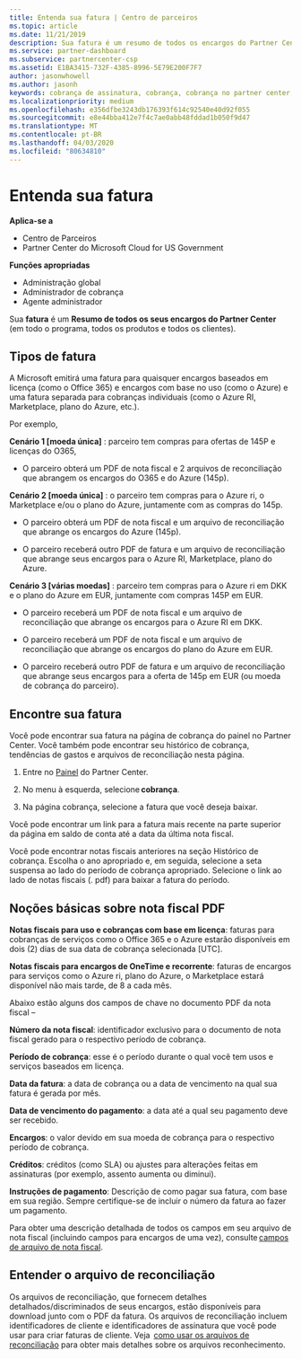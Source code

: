 ```yaml
---
title: Entenda sua fatura | Centro de parceiros
ms.topic: article
ms.date: 11/21/2019
description: Sua fatura é um resumo de todos os encargos do Partner Center (em todo o programa, produtos e clientes) para o período mensal atual.
ms.service: partner-dashboard
ms.subservice: partnercenter-csp
ms.assetid: E1BA3415-732F-4385-8996-5E79E200F7F7
author: jasonwhowell
ms.author: jasonh
keywords: cobrança de assinatura, cobrança, cobrança no partner center, ler minha cobrança, fatura, fatura do partner center, fatura do CSP, onde está minha cobrança?
ms.localizationpriority: medium
ms.openlocfilehash: e356dfbe3243db176393f614c92540e40d92f055
ms.sourcegitcommit: e8e44bba412e7f4c7ae0abb48fddad1b050f9d47
ms.translationtype: MT
ms.contentlocale: pt-BR
ms.lasthandoff: 04/03/2020
ms.locfileid: "80634810"
---
```

# <a name="understand-your-bill"></a>Entenda sua fatura

**Aplica-se a**

- Centro de Parceiros
- Partner Center do Microsoft Cloud for US Government

**Funções apropriadas**

- Administração global
- Administrador de cobrança
- Agente administrador


Sua **fatura** é um **Resumo de todos os seus encargos do Partner Center** (em todo o programa, todos os produtos e todos os clientes). 

## <a name="invoice-types"></a>Tipos de fatura

A Microsoft emitirá uma fatura para quaisquer encargos baseados em licença (como o Office 365) e encargos com base no uso (como o Azure) e uma fatura separada para cobranças individuais (como o Azure RI, Marketplace, plano do Azure, etc.). 

Por exemplo,  

**Cenário 1 [moeda única]** : parceiro tem compras para ofertas de 145P e licenças do O365,  

- O parceiro obterá um PDF de nota fiscal e 2 arquivos de reconciliação que abrangem os encargos do O365 e do Azure (145p).  

**Cenário 2 [moeda única]** : o parceiro tem compras para o Azure ri, o Marketplace e/ou o plano do Azure, juntamente com as compras do 145p. 

- O parceiro obterá um PDF de nota fiscal e um arquivo de reconciliação que abrange os encargos do Azure (145p). 

- O parceiro receberá outro PDF de fatura e um arquivo de reconciliação que abrange seus encargos para o Azure RI, Marketplace, plano do Azure. 

**Cenário 3 [várias moedas]** : parceiro tem compras para o Azure ri em DKK e o plano do Azure em EUR, juntamente com compras 145P em EUR. 

- O parceiro receberá um PDF de nota fiscal e um arquivo de reconciliação que abrange os encargos para o Azure RI em DKK. 

- O parceiro receberá um PDF de nota fiscal e um arquivo de reconciliação que abrange os encargos do plano do Azure em EUR. 

- O parceiro receberá outro PDF de fatura e um arquivo de reconciliação que abrange seus encargos para a oferta de 145p em EUR (ou moeda de cobrança do parceiro). 

## <a name="find-your-bill"></a>Encontre sua fatura 

Você pode encontrar sua fatura na página de cobrança do painel no Partner Center. Você também pode encontrar seu histórico de cobrança, tendências de gastos e arquivos de reconciliação nesta página. 

1. Entre no [Painel](https://partner.microsoft.com/dashboard/home) do Partner Center. 

2. No menu à esquerda, selecione **cobrança**. 

3. Na página cobrança, selecione a fatura que você deseja baixar. 

Você pode encontrar um link para a fatura mais recente na parte superior da página em saldo de conta até a data da última nota fiscal. 

Você pode encontrar notas fiscais anteriores na seção Histórico de cobrança. Escolha o ano apropriado e, em seguida, selecione a seta suspensa ao lado do período de cobrança apropriado. Selecione o link ao lado de notas fiscais (. pdf) para baixar a fatura do período. 

## <a name="understanding-invoice-pdf"></a>Noções básicas sobre nota fiscal PDF 

**Notas fiscais para uso e cobranças com base em licença**: faturas para cobranças de serviços como o Office 365 e o Azure estarão disponíveis em dois (2) dias de sua data de cobrança selecionada [UTC].  

**Notas fiscais para encargos de OneTime e recorrente**: faturas de encargos para serviços como o Azure ri, plano do Azure, o Marketplace estará disponível não mais tarde, de 8 a cada mês.  

Abaixo estão alguns dos campos de chave no documento PDF da nota fiscal – 

**Número da nota fiscal**: identificador exclusivo para o documento de nota fiscal gerado para o respectivo período de cobrança. 

**Período de cobrança**: esse é o período durante o qual você tem usos e serviços baseados em licença. 

**Data da fatura**: a data de cobrança ou a data de vencimento na qual sua fatura é gerada por mês. 

**Data de vencimento do pagamento**: a data até a qual seu pagamento deve ser recebido. 

**Encargos**: o valor devido em sua moeda de cobrança para o respectivo período de cobrança. 

**Créditos**: créditos (como SLA) ou ajustes para alterações feitas em assinaturas (por exemplo, assento aumenta ou diminui). 

**Instruções de pagamento**: Descrição de como pagar sua fatura, com base em sua região. Sempre certifique-se de incluir o número da fatura ao fazer um pagamento. 

Para obter uma descrição detalhada de todos os campos em seu arquivo de nota fiscal (incluindo campos para encargos de uma vez), consulte [campos de arquivo de nota fiscal](https://docs.microsoft.com/partner-center/invoice-file). 

## <a name="understand-reconciliation-file"></a>Entender o arquivo de reconciliação 

 Os arquivos de reconciliação, que fornecem detalhes detalhados/discriminados de seus encargos, estão disponíveis para download junto com o PDF da fatura. Os arquivos de reconciliação incluem identificadores de cliente e identificadores de assinatura que você pode usar para criar faturas de cliente. Veja  [como usar os arquivos de reconciliação](https://docs.microsoft.com/partner-center/use-the-reconciliation-files) para obter mais detalhes sobre os arquivos reconhecimento. 




























